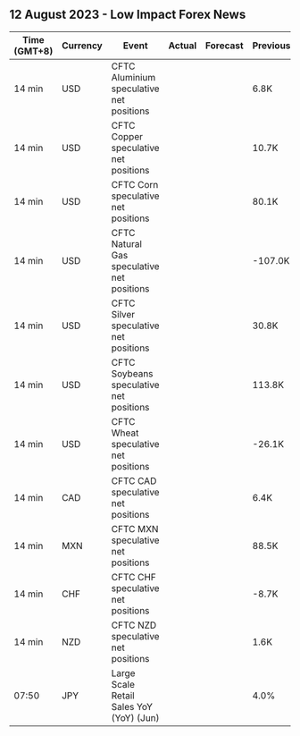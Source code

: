 ## 12 August 2023 - Low Impact Forex News

| Time (GMT+8) | Currency | Event | Actual | Forecast | Previous |
|------|----------|-------|--------|----------|----------|
| 14 min | USD | CFTC Aluminium speculative net positions |  |  | 6.8K |
| 14 min | USD | CFTC Copper speculative net positions |  |  | 10.7K |
| 14 min | USD | CFTC Corn speculative net positions |  |  | 80.1K |
| 14 min | USD | CFTC Natural Gas speculative net positions |  |  | -107.0K |
| 14 min | USD | CFTC Silver speculative net positions |  |  | 30.8K |
| 14 min | USD | CFTC Soybeans speculative net positions |  |  | 113.8K |
| 14 min | USD | CFTC Wheat speculative net positions |  |  | -26.1K |
| 14 min | CAD | CFTC CAD speculative net positions |  |  | 6.4K |
| 14 min | MXN | CFTC MXN speculative net positions |  |  | 88.5K |
| 14 min | CHF | CFTC CHF speculative net positions |  |  | -8.7K |
| 14 min | NZD | CFTC NZD speculative net positions |  |  | 1.6K |
| 07:50 | JPY | Large Scale Retail Sales YoY (YoY) (Jun) |  |  | 4.0% |
